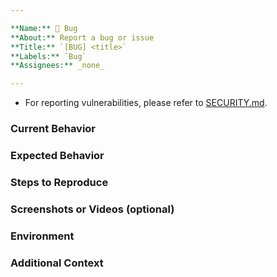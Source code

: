 ```yaml
---

**Name:** 🐞 Bug  
**About:** Report a bug or issue  
**Title:** `[BUG] <title>`  
**Labels:** `Bug`  
**Assignees:** _none_

---
```


* For reporting vulnerabilities, please refer to [SECURITY.md](https://github.com/datakaveri/dx-auditing-server/blob/main/SECURITY.md).

### Current Behavior
<!-- Provide a clear description of the issue you’re experiencing. -->

### Expected Behavior
<!-- Describe what you expected to happen instead. -->

### Steps to Reproduce
<!--
Steps to reproduce the behavior:
1. In this environment...
2. With this configuration...
3. Run '...'
4. Observe the error...
-->

### Screenshots or Videos (optional)
<!-- Attach screenshots or videos to help illustrate the issue. -->

### Environment
<!--
Provide details about the environment where the issue occurs:
- OS: Ubuntu 20.04
- Node.js version: 13.14.0
- npm version: 7.6.3
-->

### Additional Context
<!-- Links, references, or any other information that might help us understand the issue. -->